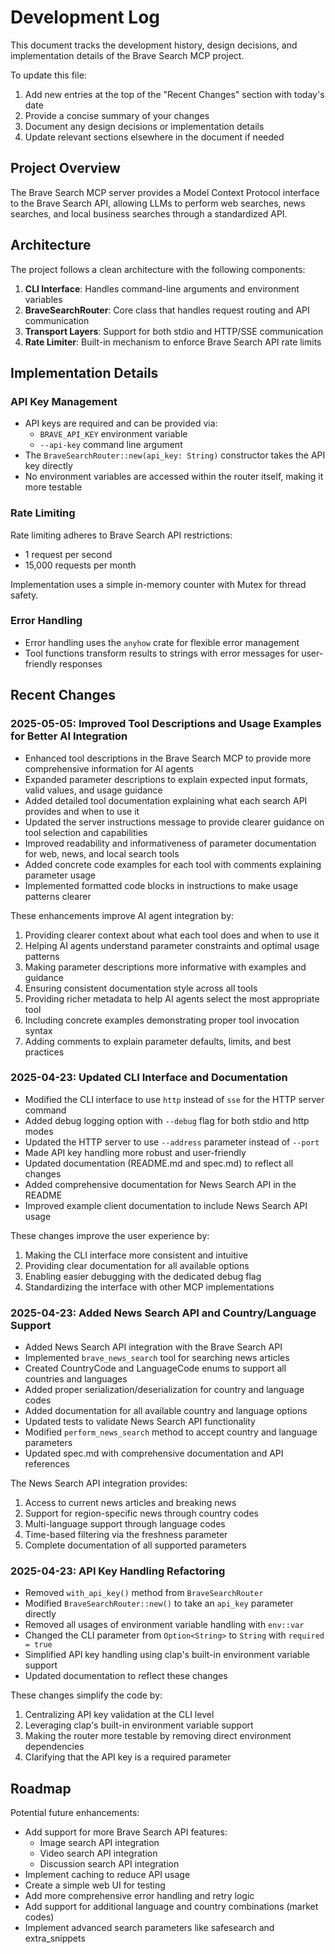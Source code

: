 # Development Log

This document tracks the development history, design decisions, and implementation details of the Brave Search MCP project.

To update this file:
1. Add new entries at the top of the "Recent Changes" section with today's date
2. Provide a concise summary of your changes
3. Document any design decisions or implementation details
4. Update relevant sections elsewhere in the document if needed

## Project Overview

The Brave Search MCP server provides a Model Context Protocol interface to the Brave Search API, allowing LLMs to perform web searches, news searches, and local business searches through a standardized API.

## Architecture

The project follows a clean architecture with the following components:

1. **CLI Interface**: Handles command-line arguments and environment variables
2. **BraveSearchRouter**: Core class that handles request routing and API communication
3. **Transport Layers**: Support for both stdio and HTTP/SSE communication
4. **Rate Limiter**: Built-in mechanism to enforce Brave Search API rate limits

## Implementation Details

### API Key Management

- API keys are required and can be provided via:
  - `BRAVE_API_KEY` environment variable
  - `--api-key` command line argument
- The `BraveSearchRouter::new(api_key: String)` constructor takes the API key directly
- No environment variables are accessed within the router itself, making it more testable

### Rate Limiting

Rate limiting adheres to Brave Search API restrictions:
- 1 request per second
- 15,000 requests per month

Implementation uses a simple in-memory counter with Mutex for thread safety.

### Error Handling

- Error handling uses the `anyhow` crate for flexible error management
- Tool functions transform results to strings with error messages for user-friendly responses

## Recent Changes

### 2025-05-05: Improved Tool Descriptions and Usage Examples for Better AI Integration

- Enhanced tool descriptions in the Brave Search MCP to provide more comprehensive information for AI agents
- Expanded parameter descriptions to explain expected input formats, valid values, and usage guidance
- Added detailed tool documentation explaining what each search API provides and when to use it
- Updated the server instructions message to provide clearer guidance on tool selection and capabilities
- Improved readability and informativeness of parameter documentation for web, news, and local search tools
- Added concrete code examples for each tool with comments explaining parameter usage
- Implemented formatted code blocks in instructions to make usage patterns clearer

These enhancements improve AI agent integration by:
1. Providing clearer context about what each tool does and when to use it
2. Helping AI agents understand parameter constraints and optimal usage patterns
3. Making parameter descriptions more informative with examples and guidance
4. Ensuring consistent documentation style across all tools
5. Providing richer metadata to help AI agents select the most appropriate tool
6. Including concrete examples demonstrating proper tool invocation syntax
7. Adding comments to explain parameter defaults, limits, and best practices

### 2025-04-23: Updated CLI Interface and Documentation

- Modified the CLI interface to use `http` instead of `sse` for the HTTP server command
- Added debug logging option with `--debug` flag for both stdio and http modes
- Updated the HTTP server to use `--address` parameter instead of `--port`
- Made API key handling more robust and user-friendly
- Updated documentation (README.md and spec.md) to reflect all changes
- Added comprehensive documentation for News Search API in the README
- Improved example client documentation to include News Search API usage

These changes improve the user experience by:
1. Making the CLI interface more consistent and intuitive
2. Providing clear documentation for all available options
3. Enabling easier debugging with the dedicated debug flag
4. Standardizing the interface with other MCP implementations

### 2025-04-23: Added News Search API and Country/Language Support

- Added News Search API integration with the Brave Search API
- Implemented `brave_news_search` tool for searching news articles
- Created CountryCode and LanguageCode enums to support all countries and languages
- Added proper serialization/deserialization for country and language codes
- Added documentation for all available country and language options
- Updated tests to validate News Search API functionality
- Modified `perform_news_search` method to accept country and language parameters
- Updated spec.md with comprehensive documentation and API references

The News Search API integration provides:
1. Access to current news articles and breaking news
2. Support for region-specific news through country codes
3. Multi-language support through language codes
4. Time-based filtering via the freshness parameter
5. Complete documentation of all supported parameters

### 2025-04-23: API Key Handling Refactoring

- Removed `with_api_key()` method from `BraveSearchRouter`
- Modified `BraveSearchRouter::new()` to take an `api_key` parameter directly
- Removed all usages of environment variable handling with `env::var`
- Changed the CLI parameter from `Option<String>` to `String` with `required = true`
- Simplified API key handling using clap's built-in environment variable support
- Updated documentation to reflect these changes

These changes simplify the code by:
1. Centralizing API key validation at the CLI level
2. Leveraging clap's built-in environment variable support
3. Making the router more testable by removing direct environment dependencies
4. Clarifying that the API key is a required parameter

## Roadmap

Potential future enhancements:
- Add support for more Brave Search API features:
  - Image search API integration
  - Video search API integration
  - Discussion search API integration
- Implement caching to reduce API usage
- Create a simple web UI for testing
- Add more comprehensive error handling and retry logic
- Add support for additional language and country combinations (market codes)
- Implement advanced search parameters like safesearch and extra_snippets